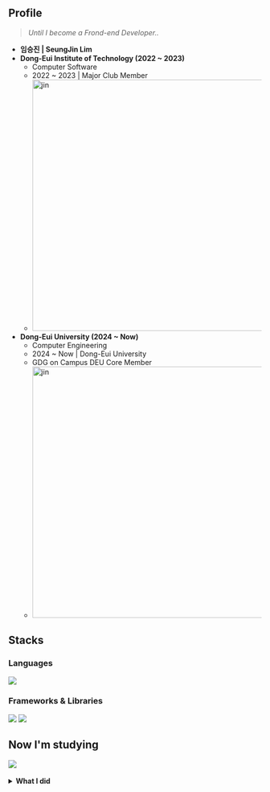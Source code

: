<div align="left">

## Profile
> _Until I become a Frond-end Developer.._
- **임승진 | SeungJin Lim**
- **Dong-Eui Institute of Technology (2022 ~ 2023)**
  - Computer Software
  - 2022 ~ 2023 | Major Club Member
  - <img src="https://github.com/SeungJin051/SeungJin051/assets/83889135/8fa17e30-31fc-4eb6-b854-dfbf4a66d864" width="500" title="jin">
- **Dong-Eui University (2024 ~ Now)**
  - Computer Engineering
  - 2024 ~ Now | Dong-Eui University
  - GDG on Campus DEU Core Member
  - <img src="https://github.com/user-attachments/assets/59e94a32-0a45-4686-a926-67bcde5efae2" width="500" title="jin">

## Stacks
### Languages
<img src="https://img.shields.io/badge/javascript-%23323330.svg?style=for-the-badge&logo=javascript&logoColor=%23F7DF1E" />

<br/>

### Frameworks & Libraries
<img src="https://img.shields.io/badge/next.js-000000?style=for-the-badge&logo=nextdotjs&logoColor=white"/>
<img src="https://img.shields.io/badge/react-%2320232a.svg?style=for-the-badge&logo=react&logoColor=%2361DAFB"/>

<br/>

## Now I'm studying
<img src="https://img.shields.io/badge/Typescript-3178C6?style=for-the-badge&logo=Typescript&logoColor=white"/>

<br/>
<br/>

<details>
  <summary><b>What I did</b></summary>

| 일자 | 행사 | 주최/주관 | 결과 |
|------------|----------------------|----------------------|-----------|
| 2022년 12월 5일 | 2022학년도 컴퓨터소프트웨어과 소프트웨어 경진대회 BootCamp | 동의과학대학교 컴퓨터소프트웨어과 | 상상구현상 |
| 2023년 8월 11일 ~ 12일 | [Makers meet AI 메이커톤](https://festa.io/events/3842) | 창업진흥원, 패스파인더, 수학사랑, 3D PLUS | 스폰서상 |
| 2023년 10월 31일 ~ 11월 01일 | [2023 BDIA JOB FAIR](https://bdiajobfair.ninehire.site/) | 부산광역시, 부산정보산업진흥원, 부산지역 14개 대학교, 원티드 | 최우수상, 입상 |
| 2023년 11월 03일 | 2023 DIT 캡스톤디자인경진대회 | 동의과학대학교 LINC 3.0 사업단 | Oral 부문 금상 |
| 2023년 11월 24일 | 2023 디지텍(DigiTect) 캡스톤디자인경진대회 | 디지텍 고등직업교육협의회 | 은상 |

</details>

</div> 
